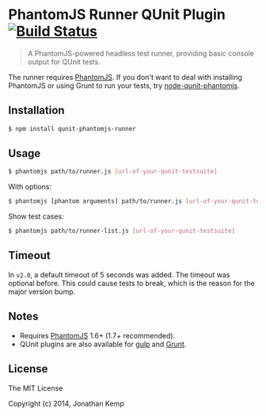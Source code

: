 # PhantomJS Runner QUnit Plugin [![Build Status](https://travis-ci.org/jonkemp/qunit-phantomjs-runner.png?branch=master)](https://travis-ci.org/jonkemp/qunit-phantomjs-runner)

> A PhantomJS-powered headless test runner, providing basic console output for QUnit tests.

The runner requires [PhantomJS](http://phantomjs.org/). If you don't want to deal with installing PhantomJS or using Grunt to run your tests, try [node-qunit-phantomjs](https://github.com/jonkemp/node-qunit-phantomjs).

## Installation
```bash
$ npm install qunit-phantomjs-runner
```

## Usage
```bash
$ phantomjs path/to/runner.js [url-of-your-qunit-testsuite]
```

With options:

```bash
$ phantomjs [phantom arguments] path/to/runner.js [url-of-your-qunit-testsuite] [timeout-in-seconds]
```

Show test cases:

```bash
$ phantomjs path/to/runner-list.js [url-of-your-qunit-testsuite]
```
## Timeout
In `v2.0`, a default timeout of 5 seconds was added. The timeout was optional before. This could cause tests to break, which is the reason for the major version bump.

## Notes
 - Requires [PhantomJS](http://phantomjs.org/) 1.6+ (1.7+ recommended).
 - QUnit plugins are also available for [gulp](https://github.com/jonkemp/gulp-qunit) and [Grunt](https://github.com/gruntjs/grunt-contrib-qunit).

## License 

The MIT License

Copyright (c) 2014, Jonathan Kemp
